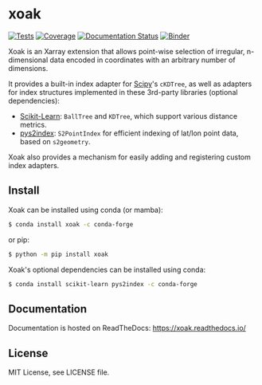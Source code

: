 # xoak

[![Tests](https://github.com/ESM-VFC/xoak/workflows/test/badge.svg)](https://github.com/ESM-VFC/xoak/actions?query=workflow%3Atest)
[![Coverage](https://codecov.io/gh/ESM-VFC/xoak/branch/master/graphs/badge.svg?branch=master)](https://codecov.io/github/ESM-VFC/xoak?branch=master)
[![Documentation Status](https://readthedocs.org/projects/xoak/badge/?version=latest)](https://xoak.readthedocs.io/en/latest/?badge=latest)
[![Binder](https://mybinder.org/badge_logo.svg)](https://mybinder.org/v2/gh/ESM-VFC/xoak/master?filepath=doc%2Fexamples)

Xoak is an Xarray extension that allows point-wise selection of irregular,
n-dimensional data encoded in coordinates with an arbitrary number of
dimensions.

It provides a built-in index adapter for
[Scipy](https://docs.scipy.org/doc/scipy/reference/)'s `cKDTree`, as well as
adapters for index structures implemented in these 3rd-party libraries (optional
dependencies):

- [Scikit-Learn](https://scikit-learn.org): `BallTree` and `KDTree`, which
  support various distance metrics.
- [pys2index](https://github.com/benbovy/pys2index): `S2PointIndex` for
  efficient indexing of lat/lon point data, based on `s2geometry`.

Xoak also provides a mechanism for easily adding and registering custom index adapters.

## Install

Xoak can be installed using conda (or mamba):

```bash
$ conda install xoak -c conda-forge
```

or pip:

```bash
$ python -m pip install xoak
```

Xoak's optional dependencies can be installed using conda:

```bash
$ conda install scikit-learn pys2index -c conda-forge
```

## Documentation

Documentation is hosted on ReadTheDocs: https://xoak.readthedocs.io/

## License

MIT License, see LICENSE file.

